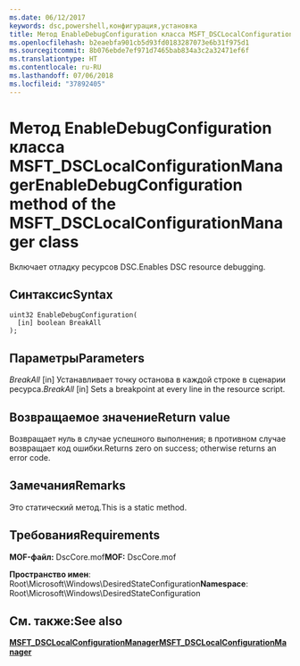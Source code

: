 ```yaml
---
ms.date: 06/12/2017
keywords: dsc,powershell,конфигурация,установка
title: Метод EnableDebugConfiguration класса MSFT_DSCLocalConfigurationManager
ms.openlocfilehash: b2eaebfa901cb5d93fd0183287073e6b31f975d1
ms.sourcegitcommit: 8b076ebde7ef971d7465bab834a3c2a32471ef6f
ms.translationtype: HT
ms.contentlocale: ru-RU
ms.lasthandoff: 07/06/2018
ms.locfileid: "37892405"
---
```

# <a name="enabledebugconfiguration-method-of-the-msftdsclocalconfigurationmanager-class"></a><span data-ttu-id="b1506-103">Метод EnableDebugConfiguration класса MSFT_DSCLocalConfigurationManager</span><span class="sxs-lookup"><span data-stu-id="b1506-103">EnableDebugConfiguration method of the MSFT_DSCLocalConfigurationManager class</span></span>

<span data-ttu-id="b1506-104">Включает отладку ресурсов DSC.</span><span class="sxs-lookup"><span data-stu-id="b1506-104">Enables DSC resource debugging.</span></span>

## <a name="syntax"></a><span data-ttu-id="b1506-105">Синтаксис</span><span class="sxs-lookup"><span data-stu-id="b1506-105">Syntax</span></span>

```mof
uint32 EnableDebugConfiguration(
  [in] boolean BreakAll
);
```

## <a name="parameters"></a><span data-ttu-id="b1506-106">Параметры</span><span class="sxs-lookup"><span data-stu-id="b1506-106">Parameters</span></span>

<span data-ttu-id="b1506-107">*BreakAll* \[in\] Устанавливает точку останова в каждой строке в сценарии ресурса.</span><span class="sxs-lookup"><span data-stu-id="b1506-107">*BreakAll* \[in\] Sets a breakpoint at every line in the resource script.</span></span>

## <a name="return-value"></a><span data-ttu-id="b1506-108">Возвращаемое значение</span><span class="sxs-lookup"><span data-stu-id="b1506-108">Return value</span></span>

<span data-ttu-id="b1506-109">Возвращает нуль в случае успешного выполнения; в противном случае возвращает код ошибки.</span><span class="sxs-lookup"><span data-stu-id="b1506-109">Returns zero on success; otherwise returns an error code.</span></span>

## <a name="remarks"></a><span data-ttu-id="b1506-110">Замечания</span><span class="sxs-lookup"><span data-stu-id="b1506-110">Remarks</span></span>

<span data-ttu-id="b1506-111">Это статический метод.</span><span class="sxs-lookup"><span data-stu-id="b1506-111">This is a static method.</span></span>

## <a name="requirements"></a><span data-ttu-id="b1506-112">Требования</span><span class="sxs-lookup"><span data-stu-id="b1506-112">Requirements</span></span>

<span data-ttu-id="b1506-113">**MOF-файл:** DscCore.mof</span><span class="sxs-lookup"><span data-stu-id="b1506-113">**MOF:** DscCore.mof</span></span>

<span data-ttu-id="b1506-114">**Пространство имен**: Root\Microsoft\Windows\DesiredStateConfiguration</span><span class="sxs-lookup"><span data-stu-id="b1506-114">**Namespace**: Root\Microsoft\Windows\DesiredStateConfiguration</span></span>

## <a name="see-also"></a><span data-ttu-id="b1506-115">См. также:</span><span class="sxs-lookup"><span data-stu-id="b1506-115">See also</span></span>

[<span data-ttu-id="b1506-116">**MSFT_DSCLocalConfigurationManager**</span><span class="sxs-lookup"><span data-stu-id="b1506-116">**MSFT_DSCLocalConfigurationManager**</span></span>](msft-dsclocalconfigurationmanager.md)
